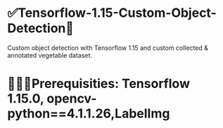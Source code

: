 # ✅Tensorflow-1.15-Custom-Object-Detection📸
Custom object detection with Tensorflow 1.15 and custom collected &amp; annotated vegetable dataset. 

# 👨🏻‍💻Prerequisities: Tensorflow 1.15.0, opencv-python==4.1.1.26,LabelImg


